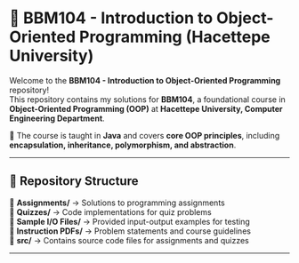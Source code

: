 # 🚀 BBM104 - Introduction to Object-Oriented Programming (Hacettepe University)

Welcome to the **BBM104 - Introduction to Object-Oriented Programming** repository!  
This repository contains my solutions for **BBM104**, a foundational course in **Object-Oriented Programming (OOP)** at **Hacettepe University, Computer Engineering Department**.  

📌 The course is taught in **Java** and covers **core OOP principles**, including **encapsulation, inheritance, polymorphism, and abstraction**.

---

## 📂 Repository Structure  

📜 **Assignments/** → Solutions to programming assignments  
📄 **Quizzes/** → Code implementations for quiz problems  
📄 **Sample I/O Files/** → Provided input-output examples for testing  
📄 **Instruction PDFs/** → Problem statements and course guidelines  
📂 **src/** → Contains source code files for assignments and quizzes  

---
